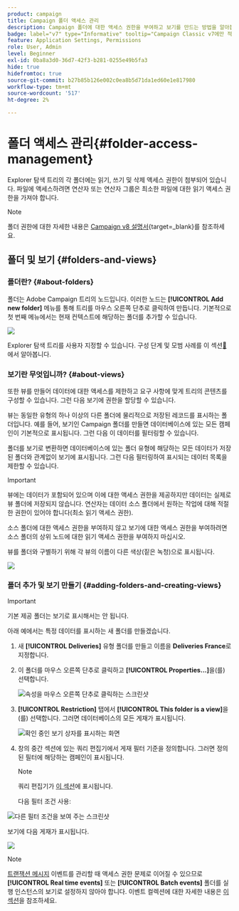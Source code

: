 ```yaml
---
product: campaign
title: Campaign 폴더 액세스 관리
description: Campaign 폴더에 대한 액세스 권한을 부여하고 보기를 만드는 방법을 알아봅니다
badge: label="v7" type="Informative" tooltip="Campaign Classic v7에만 적용"
feature: Application Settings, Permissions
role: User, Admin
level: Beginner
exl-id: 0ba8a3d0-36d7-42f3-b281-0255e49b5fa3
hide: true
hidefromtoc: true
source-git-commit: b27b85b126e002c0ea8b5d71da1ed60e1e817980
workflow-type: tm+mt
source-wordcount: '517'
ht-degree: 2%

---
```


# 폴더 액세스 관리{#folder-access-management}



Explorer 탐색 트리의 각 폴더에는 읽기, 쓰기 및 삭제 액세스 권한이 첨부되어 있습니다. 파일에 액세스하려면 연산자 또는 연산자 그룹은 최소한 파일에 대한 읽기 액세스 권한을 가져야 합니다.

>[!NOTE]
>
>폴더 권한에 대한 자세한 내용은 [Campaign v8 설명서](https://experienceleague.adobe.com/ko/docs/campaign/campaign-v8/admin/permissions/folder-permissions){target=_blank}를 참조하세요.


## 폴더 및 보기 {#folders-and-views}

### 폴더란? {#about-folders}

폴더는 Adobe Campaign 트리의 노드입니다. 이러한 노드는 **[!UICONTROL Add new folder]** 메뉴를 통해 트리를 마우스 오른쪽 단추로 클릭하여 만듭니다. 기본적으로 첫 번째 메뉴에서는 현재 컨텍스트에 해당하는 폴더를 추가할 수 있습니다.

![](assets/s_ncs_user_add_folder_in_tree.png)

Explorer 탐색 트리를 사용자 지정할 수 있습니다. 구성 단계 및 모범 사례를 이 섹션[&#128279;](adobe-campaign-workspace.md)에서 알아봅니다.

### 보기란 무엇입니까? {#about-views}

또한 뷰를 만들어 데이터에 대한 액세스를 제한하고 요구 사항에 맞게 트리의 콘텐츠를 구성할 수 있습니다. 그런 다음 보기에 권한을 할당할 수 있습니다.

뷰는 동일한 유형의 하나 이상의 다른 폴더에 물리적으로 저장된 레코드를 표시하는 폴더입니다. 예를 들어, 보기인 Campaign 폴더를 만들면 데이터베이스에 있는 모든 캠페인이 기본적으로 표시됩니다. 그런 다음 이 데이터를 필터링할 수 있습니다.

폴더를 보기로 변환하면 데이터베이스에 있는 폴더 유형에 해당하는 모든 데이터가 저장된 폴더와 관계없이 보기에 표시됩니다. 그런 다음 필터링하여 표시되는 데이터 목록을 제한할 수 있습니다.

>[!IMPORTANT]
>
>뷰에는 데이터가 포함되어 있으며 이에 대한 액세스 권한을 제공하지만 데이터는 실제로 뷰 폴더에 저장되지 않습니다. 연산자는 데이터 소스 폴더에서 원하는 작업에 대해 적절한 권한이 있어야 합니다(최소 읽기 액세스 권한).
>
>소스 폴더에 대한 액세스 권한을 부여하지 않고 보기에 대한 액세스 권한을 부여하려면 소스 폴더의 상위 노드에 대한 읽기 액세스 권한을 부여하지 마십시오.

뷰를 폴더와 구별하기 위해 각 뷰의 이름이 다른 색상(짙은 녹청)으로 표시됩니다.

![](assets/s_ncs_user_view_name_color.png)

### 폴더 추가 및 보기 만들기 {#adding-folders-and-creating-views}

>[!IMPORTANT]
>
>기본 제공 폴더는 보기로 표시해서는 안 됩니다.


아래 예에서는 특정 데이터를 표시하는 새 폴더를 만들겠습니다.

1. 새 **[!UICONTROL Deliveries]** 유형 폴더를 만들고 이름을 **Deliveries France**&#x200B;로 지정합니다.
1. 이 폴더를 마우스 오른쪽 단추로 클릭하고 **[!UICONTROL Properties...]**&#x200B;을(를) 선택합니다.

   ![속성을 마우스 오른쪽 단추로 클릭하는 스크린샷](assets/s_ncs_user_add_folder_exple.png)

1. **[!UICONTROL Restriction]** 탭에서 **[!UICONTROL This folder is a view]**&#x200B;을(를) 선택합니다. 그러면 데이터베이스의 모든 게재가 표시됩니다.

   ![확인 중인 보기 상자를 표시하는 화면](assets/s_ncs_user_add_folder_exple01.png)

1. 창의 중간 섹션에 있는 쿼리 편집기에서 게재 필터 기준을 정의합니다. 그러면 정의된 필터에 해당하는 캠페인이 표시됩니다.

   >[!NOTE]
   >
   >쿼리 편집기가 [이 섹션](../../platform/using/about-queries-in-campaign.md)에 표시됩니다.

   다음 필터 조건 사용:

![다른 필터 조건을 보여 주는 스크린샷](assets/s_ncs_user_add_folder_exple00.png)

보기에 다음 게재가 표시됩니다.

![](assets/s_ncs_user_add_folder_exple02.png)

>[!NOTE]
>
>[트랜잭션 메시지](../../message-center/using/about-transactional-messaging.md) 이벤트를 관리할 때 액세스 권한 문제로 이어질 수 있으므로 **[!UICONTROL Real time events]** 또는 **[!UICONTROL Batch events]** 폴더를 실행 인스턴스의 보기로 설정하지 않아야 합니다. 이벤트 컬렉션에 대한 자세한 내용은 [이 섹션](../../message-center/using/about-event-processing.md#event-collection)을 참조하세요.

<!--
## Permissions on a folder

### Edit permissions on a folder {#edit-permissions-on-a-folder}

To edit permissions on a specific folder of the tree, follow the steps below:

1. Right-click on the folder and select **[!UICONTROL Properties...]**.

   ![](assets/s_ncs_user_folder_properties.png)

1. Click the **[!UICONTROL Security]** tab to view authorizations on this folder.

   ![](assets/s_ncs_user_folder_properties_security.png)

### Modify permissions {#modify-permissions}

To modify permissions, you can:

* **Replace a group or an operator**. To do this, click one of the groups (or operators) with rights to the folder, and select a new group (or a new operator) from the drop-down list:

  ![](assets/s_ncs_user_folder_properties_security02.png)

* **Authorize a group or an operator**. To do this, click the **[!UICONTROL Add]** button and select the group or operator to which you want to assign authorizations for this folder.
* **Forbid a group or an operator**. To do this, click **[!UICONTROL Delete]** and select the group or operator from which you want to remove authorization for this folder.
* **Select the rights assigned to a group or an operator**. To do this, click the group or operator concerned, then select the access rights you want to grant and deselect the others.

  ![](assets/s_ncs_user_folder_properties_security03.png)

### Propagate permissions {#propagate-permissions}

You can propagate authorizations and access rights. To do this, select the **[!UICONTROL Propagate]** option in the folder properties.

The authorizations defined in this window will then be applied to all the sub-folders of the current node. You can then overload these authorizations for each of the sub-folders.

>[!NOTE]
>
>Clearing this option for a folder does not automatically clear it for the sub-folders. You must clear it explicitly for each of the sub-folders.

### Grant access to all operators {#grant-access-to-all-operators}

In the **[!UICONTROL Security]** tab, if the **[!UICONTROL System folder]** option is selected, all operators will have access to this data, regardless of their rights. If this option is cleared, you must explicitly add the operator (or their group) to the list of authorizations in order for them to have access.

![](assets/s_ncs_user_folder_properties_security03b.png)
-->